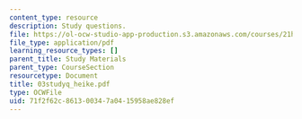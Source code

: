 ```yaml
---
content_type: resource
description: Study questions.
file: https://ol-ocw-studio-app-production.s3.amazonaws.com/courses/21h-522-japan-in-the-age-of-the-samurai-history-and-film-fall-2006/71f2f62c861300347a0415958ae828ef_03studyq_heike.pdf
file_type: application/pdf
learning_resource_types: []
parent_title: Study Materials
parent_type: CourseSection
resourcetype: Document
title: 03studyq_heike.pdf
type: OCWFile
uid: 71f2f62c-8613-0034-7a04-15958ae828ef
---
```

